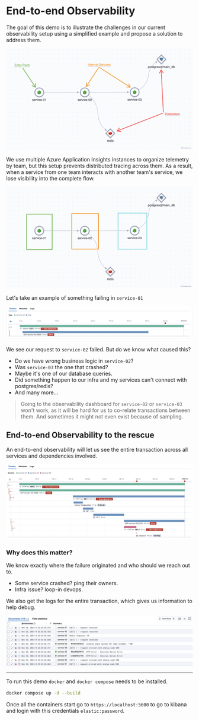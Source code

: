# End-to-end Observability

The goal of this demo is to illustrate the challenges in our current observability setup using a simplified example and propose a solution to address them.

![Service map for this demo](./images/service-map.png)

We use multiple Azure Application Insights instances to organize telemetry by team, but this setup prevents distributed tracing across them. As a result, when a service from one team interacts with another team's service, we lose visibility into the complete flow.

![Current setup in Azure Application Insights](./images/appinsights-buskets-per-team.png)

Let's take an example of something failing in `service-01`

![What went wrong?](./images/problem-with-current-setup.png)

We see our request to `service-02` failed. But do we know what caused this?

- Do we have wrong business logic in `service-02`?
- Was `service-03` the one that crashed?
- Maybe it's one of our database queries.
- Did something happen to our infra and my services can't connect with postgres/redis?
- And many more...

> Going to the observability dashboard for `service-02` or `service-03` won't work, as it will be hard for us to co-relate transactions between them. And sometimes it might not even exist because of sampling.

## End-to-end Observability to the rescue

An end-to-end observability will let us see the entire transaction across all services and dependencies involved.

![End-to-end transaction timeline](./images/we-know-where-the-problem-is.png)

### Why does this matter?

We know exactly where the failure originated and who should we reach out to.
- Some service crashed? ping their owners.
- Infra issue? loop-in devops.

We also get the logs for the entire transaction, which gives us information to help debug.

![Logs for the entire transaction](./images/we-know-the-journey-end-to-end.png)


---
To run this demo `docker` and `docker compose` needs to be installed.

```bash
docker compose up -d --build
```

Once all the containers start go to `https://localhost:5600` to go to kibana and login with this credentials `elastic:password`.
